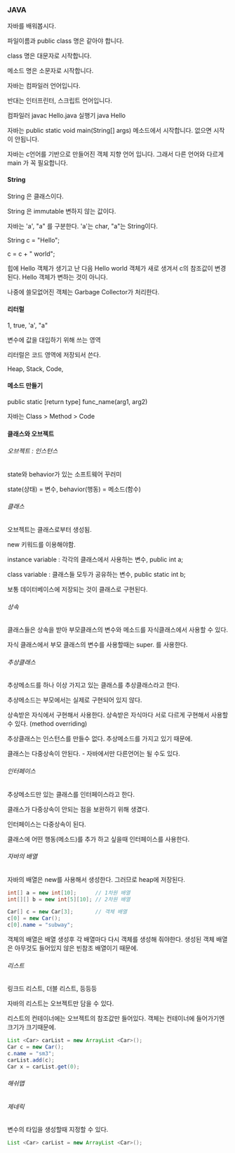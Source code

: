### JAVA

자바를 배워봅시다.

파일이름과 public class 명은 같아야 합니다.

class 명은 대문자로 시작합니다.

메소드 명은 소문자로 시작합니다.

자바는 컴파일러 언어입니다.

반대는 인터프린터, 스크립트 언어입니다.

컴파일러
javac Hello.java
실행기
java Hello

자바는 public static void main(String[] args) 메소드에서 시작합니다. 없으면 시작이 안됩니다.

자바는 c언어를 기반으로 만들어진 객체 지향 언어 입니다. 그래서 다른 언어와 다르게 main 가 꼭 필요합니다.


#### String

String 은 클래스이다.

String 은 immutable 변하지 않는 값이다.

자바는 'a', "a" 를 구분한다. 'a'는 char, "a"는 String이다.

String c = "Hello";

c = c + " world";

힙에 Hello 객체가 생기고 난 다음 Hello world 객체가 새로 생겨서 c의 참조값이 변경된다. Hello 객체가 변하는 것이 아니다.

나중에 쓸모없어진 객체는 Garbage Collector가 처리한다.

#### 리터럴
1, true, 'a', "a"

변수에 값을 대입하기 위해 쓰는 영역

리터럴은 코드 영역에 저장되서 쓴다.

Heap, Stack, Code,

#### 메소드 만들기

public static [return type] func_name(arg1, arg2)

자바는 Class > Method > Code

#### 클래스와 오브젝트

###### 오브젝트 : 인스턴스

state와 behavior가 있는 소프트웨어 꾸러미

state(상태) = 변수, behavior(행동) = 메소드(함수)

###### 클래스

오브젝트는 클래스로부터 생성됨.

new 키워드를 이용해야함.

instance variable : 각각의 클래스에서 사용하는 변수, public int a;

class variable : 클래스들 모두가 공유하는 변수, public static int b;

보통 데이터베이스에 저장되는 것이 클래스로 구현된다.

###### 상속

클래스들은 상속을 받아 부모클래스의 변수와 메소드를 자식클래스에서 사용할 수 있다.

자식 클래스에서 부모 클래스의 변수를 사용할때는 super. 를 사용한다.

###### 추상클래스

추상메소드를 하나 이상 가지고 있는 클래스를 추상클래스라고 한다.

추상메소드는 부모에서는 실제로 구현되어 있지 않다.

상속받은 자식에서 구현해서 사용한다. 상속받은 자식마다 서로 다르게 구현해서 사용할 수 있다. (method overriding)

추상클래스는 인스턴스를 만들수 없다. 추상메소드를 가지고 있기 때문에.

클래스는 다중상속이 안된다. - 자바에서만 다른언어는 될 수도 있다.

###### 인터페이스

추상메소드만 있는 클래스를 인터페이스라고 한다.

클래스가 다중상속이 안되는 점을 보완하기 위해 생겼다.

인터페이스는 다중상속이 된다.

클래스에 어떤 행동(메소드)를 추가 하고 싶을때 인터페이스를 사용한다.

###### 자바의 배열

자바의 배열은 new를 사용해서 생성한다. 그러므로 heap에 저장된다.

```java
int[] a = new int[10];      // 1차원 배열
int[][] b = new int[5][10]; // 2차원 배열

Car[] c = new Car[3];       // 객체 배열
c[0] = new Car();
c[0].name = "subway";
```

객체의 배열은 배열 생성후 각 배열마다 다시 객체를 생성해 줘야한다. 생성된 객체 배열은 아무것도 들어있지 않은 빈참조 배열이기 때문에.

###### 리스트

링크드 리스트, 더블 리스트, 등등등

자바의 리스트는 오브젝트만 담을 수 있다.

리스트의 컨테이너에는 오브젝트의 참조값만 들어있다. 객체는 컨테이너에 들어가기엔 크기가 크기때문에.

```java
List <Car> carList = new ArrayList <Car>();
Car c = new Car();
c.name = "sm3";
carList.add(c);
Car x = carList.get(0);
```

###### 해쉬맵

###### 제네릭

변수의 타입을 생성할때 지정할 수 있다.

```java
List <Car> carList = new ArrayList <Car>();
```
